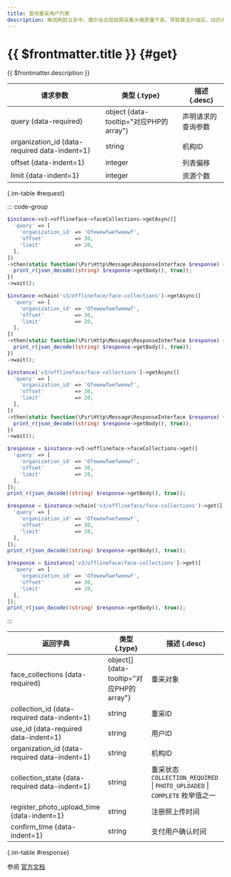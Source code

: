 ```yaml
---
title: 查询重采用户列表
description: 离线刷脸业务中，偶尔会出现前期采集头像质量不高，导致算法升级后，旧的头像无法生成有效的人脸特征，影响用户使用刷脸服务。因此，需要对用户的头像进行重采。
---
```


# {{ $frontmatter.title }} {#get}

{{ $frontmatter.description }}

| 请求参数 | 类型 {.type} | 描述 {.desc}
| --- | --- | ---
| query {data-required} | object {data-tooltip="对应PHP的array"} | 声明请求的查询参数
| organization_id {data-required data-indent=1} | string | 机构ID
| offset {data-indent=1} | integer | 列表偏移
| limit {data-indent=1} | integer | 资源个数

{.im-table #request}

::: code-group

```php [异步纯链式]
$instance->v3->offlineface->faceCollections->getAsync([
  'query' => [
    'organization_id' => 'Ofewewfwefweewf',
    'offset'          => 30,
    'limit'           => 20,
  ],
])
->then(static function(\Psr\Http\Message\ResponseInterface $response) {
  print_r(json_decode((string) $response->getBody(), true));
})
->wait();
```

```php [异步声明式]
$instance->chain('v3/offlineface/face-collections')->getAsync([
  'query' => [
    'organization_id' => 'Ofewewfwefweewf',
    'offset'          => 30,
    'limit'           => 20,
  ],
])
->then(static function(\Psr\Http\Message\ResponseInterface $response) {
  print_r(json_decode((string) $response->getBody(), true));
})
->wait();
```

```php [异步属性式]
$instance['v3/offlineface/face-collections']->getAsync([
  'query' => [
    'organization_id' => 'Ofewewfwefweewf',
    'offset'          => 30,
    'limit'           => 20,
  ],
])
->then(static function(\Psr\Http\Message\ResponseInterface $response) {
  print_r(json_decode((string) $response->getBody(), true));
})
->wait();
```

```php [同步纯链式]
$response = $instance->v3->offlineface->faceCollections->get([
  'query' => [
    'organization_id' => 'Ofewewfwefweewf',
    'offset'          => 30,
    'limit'           => 20,
  ],
]);
print_r(json_decode((string) $response->getBody(), true));
```

```php [同步声明式]
$response = $instance->chain('v3/offlineface/face-collections')->get([
  'query' => [
    'organization_id' => 'Ofewewfwefweewf',
    'offset'          => 30,
    'limit'           => 20,
  ],
]);
print_r(json_decode((string) $response->getBody(), true));
```

```php [同步属性式]
$response = $instance['v3/offlineface/face-collections']->get([
  'query' => [
    'organization_id' => 'Ofewewfwefweewf',
    'offset'          => 30,
    'limit'           => 20,
  ],
]);
print_r(json_decode((string) $response->getBody(), true));
```

:::

| 返回字典 | 类型 {.type} | 描述 {.desc}
| --- | --- | ---
| face_collections {data-required} | object[] {data-tooltip="对应PHP的array"} | 重采对象
| collection_id {data-required data-indent=1} | string | 重采ID
| use_id {data-required data-indent=1} | string | 用户ID
| organization_id {data-required data-indent=1} | string | 机构ID
| collection_state {data-required data-indent=1} | string | 重采状态<br/>`COLLECTION_REQUIRED` \| `PHOTO_UPLOADED` \| `COMPLETE` 枚举值之一
| register_photo_upload_time {data-indent=1} | string | 注册照上传时间
| confirm_time {data-indent=1} | string | 支付用户确认时间

{.im-table #response}

参阅 [官方文档](https://pay.weixin.qq.com/wiki/doc/wxfacepay/develop/k12-development-guidelines.html)
